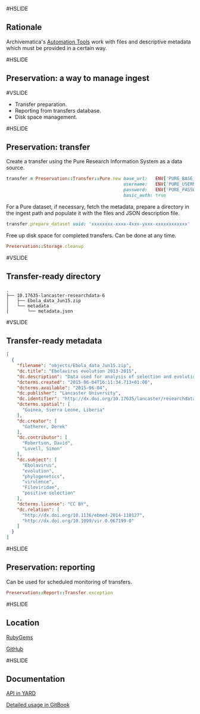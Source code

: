 #HSLIDE

## Rationale
Archivematica's <a href="https://github.com/artefactual/automation-tools" target="_blank">Automation Tools</a>
work with files and descriptive metadata which must be provided in a certain way.

#HSLIDE

## Preservation: a way to manage ingest

#VSLIDE

- Transfer preparation.
- Reporting from transfers database. <!-- .element: class="fragment" -->
- Disk space management. <!-- .element: class="fragment" -->

#HSLIDE

##  Preservation: transfer

Create a transfer using the Pure Research Information System as a data source.

```ruby
transfer = Preservation::Transfer::Pure.new base_url:   ENV['PURE_BASE_URL'],
                                            username:   ENV['PURE_USERNAME'],
                                            password:   ENV['PURE_PASSWORD'],
                                            basic_auth: true
```

For a Pure dataset, if necessary, fetch the metadata, prepare
a directory in the ingest path and populate it with the files and JSON description file.

```ruby
transfer.prepare_dataset uuid: 'xxxxxxxx-xxxx-4xxx-yxxx-xxxxxxxxxxxx'
```

Free up disk space for completed transfers. Can be done at any time.

```ruby
Preservation::Storage.cleanup
```

#VSLIDE

## Transfer-ready directory
```
.
├── 10.17635-lancaster-researchdata-6
│   ├── Ebola_data_Jun15.zip
│   └── metadata
│       └── metadata.json
```

#VSLIDE

## Transfer-ready metadata

```json
[
  {
    "filename": "objects/Ebola_data_Jun15.zip",
    "dc.title": "Ebolavirus evolution 2013-2015",
    "dc.description": "Data used for analysis of selection and evolutionary rate in Zaire Ebolavirus variant Makona",
    "dcterms.created": "2015-06-04T16:11:34.713+01:00",
    "dcterms.available": "2015-06-04",
    "dc.publisher": "Lancaster University",
    "dc.identifier": "http://dx.doi.org/10.17635/lancaster/researchdata/6",
    "dcterms.spatial": [
      "Guinea, Sierra Leone, Liberia"
    ],
    "dc.creator": [
      "Gatherer, Derek"
    ],
    "dc.contributor": [
      "Robertson, David",
      "Lovell, Simon"
    ],
    "dc.subject": [
      "Ebolavirus",
      "evolution",
      "phylogenetics",
      "virulence",
      "Filoviridae",
      "positive selection"
    ],
    "dcterms.license": "CC BY",
    "dc.relation": [
      "http://dx.doi.org/10.1136/ebmed-2014-110127",
      "http://dx.doi.org/10.1099/vir.0.067199-0"
    ]
  }
]
```

#HSLIDE

##  Preservation: reporting

Can be used for scheduled monitoring of transfers.

```ruby
Preservation::Report::Transfer.exception
```

#HSLIDE

## Location

<a href="https://rubygems.org/gems/preservation" target="_blank">RubyGems</a>

<a href="https://github.com/lulibrary/preservation" target="_blank">GitHub</a>

#HSLIDE

## Documentation

<a href="http://www.rubydoc.info/gems/preservation" target="_blank">API in YARD</a>

<a href="https://aalbinclark.gitbooks.io/preservation" target="_blank">Detailed usage in GitBook</a>